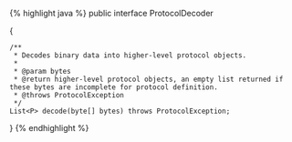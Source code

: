 {% highlight java %}
public interface ProtocolDecoder<P> {

    /**
     * Decodes binary data into higher-level protocol objects.
     *
     * @param bytes
     * @return higher-level protocol objects, an empty list returned if these bytes are incomplete for protocol definition.
     * @throws ProtocolException
     */
    List<P> decode(byte[] bytes) throws ProtocolException;

}
{% endhighlight %}
